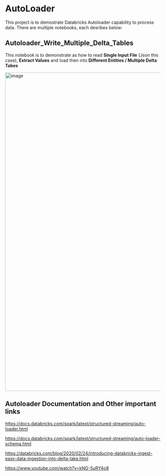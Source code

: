 # AutoLoader

This project is to demostrate Databricks Autoloader capability to process data. There are multiple notebooks, each desribes below:



## Autoloader_Write_Multiple_Delta_Tables
This notebook is to demonstrate as how to read **Single Input File** (Json this case), **Extract Values** and load then into **Different Entities / Multiple Delta Tabes** 

<img width="1031" alt="image" src="https://user-images.githubusercontent.com/95003669/167319180-912a1e6e-2543-40c9-b9b8-fd462d80e46c.png">


## Autoloader Documentation and Other important links

https://docs.databricks.com/spark/latest/structured-streaming/auto-loader.html

https://docs.databricks.com/spark/latest/structured-streaming/auto-loader-schema.html 

https://databricks.com/blog/2020/02/24/introducing-databricks-ingest-easy-data-ingestion-into-delta-lake.html

https://www.youtube.com/watch?v=kNG-5uRY4o8 
